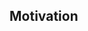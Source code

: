 <!-- plugin template readme -->

## Motivation

<!-- your plugin motivation, or why you write this plugin -->
